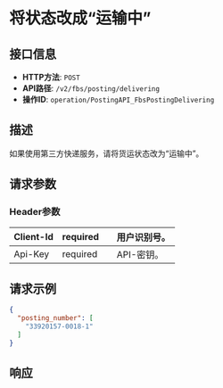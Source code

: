 # 将状态改成“运输中”

## 接口信息

- **HTTP方法**: `POST`
- **API路径**: `/v2/fbs/posting/delivering`
- **操作ID**: `operation/PostingAPI_FbsPostingDelivering`

## 描述

如果使用第三方快递服务，请将货运状态改为“运输中”。

## 请求参数

### Header参数

| Client-Id | required |  | 用户识别号。 |
|---|---|---|---|
| Api-Key | required |  | API-密钥。 |

## 请求示例

```json
{
  "posting_number": [
    "33920157-0018-1"
  ]
}
```

## 响应
